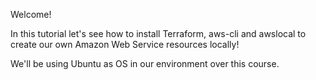 Welcome!

In this tutorial let's see how to install Terraform, aws-cli and awslocal to create our own Amazon Web Service resources locally!

We'll be using Ubuntu as OS in our environment over this course.
